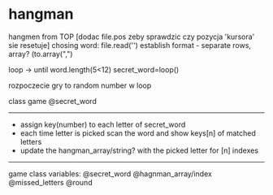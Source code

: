 # hangman
hangmen from TOP
[dodac file.pos zeby sprawdzic czy pozycja 'kursora' sie resetuje]
chosing word: file.read('')
establish format - separate rows, array? (to.array(",")

loop -> until word.length(5<12)
secret_word=loop()

rozpoczecie gry to random number w loop

class game
@secret_word

-----
- assign key(number) to each letter of secret_word
- each time letter is picked scan the word and show keys[n] of matched letters
- update the hangman_array/string? with the picked letter for [n] indexes
-----

game class variables:
@secret_word
@hagnman_array/index
@missed_letters
@round